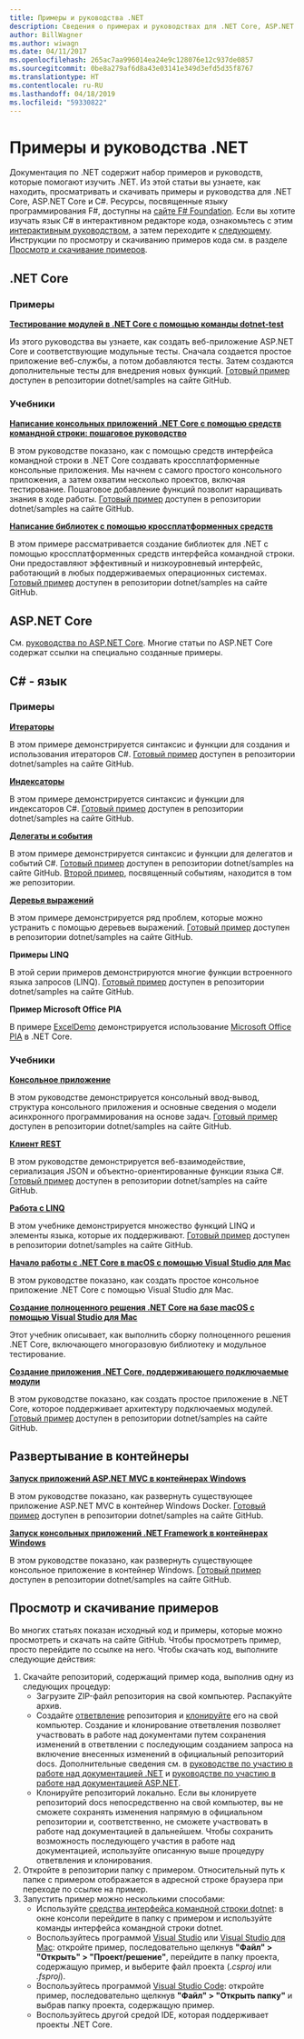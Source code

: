 ```yaml
---
title: Примеры и руководства .NET
description: Сведения о примерах и руководствах для .NET Core, ASP.NET Core и языке C#, которые помогут вам изучить платформу .NET.
author: BillWagner
ms.author: wiwagn
ms.date: 04/11/2017
ms.openlocfilehash: 265ac7aa996014ea24e9c128076e12c937de0857
ms.sourcegitcommit: 0be8a279af6d8a43e03141e349d3efd5d35f8767
ms.translationtype: HT
ms.contentlocale: ru-RU
ms.lasthandoff: 04/18/2019
ms.locfileid: "59330822"
---
```

# <a name="net-samples-and-tutorials"></a>Примеры и руководства .NET

Документация по .NET содержит набор примеров и руководств, которые помогают изучить .NET. Из этой статьи вы узнаете, как находить, просматривать и скачивать примеры и руководства для .NET Core, ASP.NET Core и C#. Ресурсы, посвященные языку программирования F#, доступны на [сайте F# Foundation](https://fsharp.org/learn.html). Если вы хотите изучать язык C# в интерактивном редакторе кода, ознакомьтесь с этим [интерактивным руководством](https://www.microsoft.com/net/learn/in-browser-tutorial/1), а затем переходите к [следующему](../csharp/tutorials/intro-to-csharp/index.md). Инструкции по просмотру и скачиванию примеров кода см. в разделе [Просмотр и скачивание примеров](#viewing-and-downloading-samples).

## <a name="net-core"></a>.NET Core

### <a name="samples"></a>Примеры

**[Тестирование модулей в .NET Core с помощью команды dotnet-test](../core/testing/unit-testing-with-dotnet-test.md)**

Из этого руководства вы узнаете, как создать веб-приложение ASP.NET Core и соответствующие модульные тесты. Сначала создается простое приложение веб-службы, а потом добавляются тесты. Затем создаются дополнительные тесты для внедрения новых функций. [Готовый пример](https://github.com/dotnet/samples/tree/master/core/getting-started/unit-testing-using-dotnet-test) доступен в репозитории dotnet/samples на сайте GitHub.

### <a name="tutorials"></a>Учебники

**[Написание консольных приложений .NET Core с помощью средств командной строки: пошаговое руководство](../core/tutorials/using-with-xplat-cli.md)**

В этом руководстве показано, как с помощью средств интерфейса командной строки в .NET Core создавать кроссплатформенные консольные приложения. Мы начнем с самого простого консольного приложения, а затем охватим несколько проектов, включая тестирование. Пошаговое добавление функций позволит наращивать знания в ходе работы. [Готовый пример](https://github.com/dotnet/samples/tree/master/core/console-apps) доступен в репозитории dotnet/samples на сайте GitHub.

**[Написание библиотек с помощью кроссплатформенных средств](../core/tutorials/libraries.md)**

В этом примере рассматривается создание библиотек для .NET с помощью кроссплатформенных средств интерфейса командной строки. Они предоставляют эффективный и низкоуровневый интерфейс, работающий в любых поддерживаемых операционных системах. [Готовый пример](https://github.com/dotnet/samples/tree/master/framework/libraries/frameworks-library) доступен в репозитории dotnet/samples на сайте GitHub.

## <a name="aspnet-core"></a>ASP.NET Core

См. [руководства по ASP.NET Core](/aspnet/core/tutorials/). Многие статьи по ASP.NET Core содержат ссылки на специально созданные примеры.

## <a name="c-language"></a>C# - язык

### <a name="samples"></a>Примеры

**[Итераторы](../csharp/iterators.md)**

В этом примере демонстрируется синтаксис и функции для создания и использования итераторов C#. [Готовый пример](https://github.com/dotnet/samples/tree/master/csharp/iterators) доступен в репозитории dotnet/samples на сайте GitHub.

**[Индексаторы](../csharp/indexers.md)**

В этом примере демонстрируется синтаксис и функции для индексаторов C#. [Готовый пример](https://github.com/dotnet/samples/tree/master/csharp/indexers) доступен в репозитории dotnet/samples на сайте GitHub.

**[Делегаты и события](../csharp/delegates-events.md)**

В этом примере демонстрируется синтаксис и функции для делегатов и событий C#. [Готовый пример](https://github.com/dotnet/samples/tree/master/csharp/delegates-and-events) доступен в репозитории dotnet/samples на сайте GitHub. [Второй пример](https://github.com/dotnet/samples/tree/master/csharp/events), посвященный событиям, находится в том же репозитории.

**[Деревья выражений](../csharp/expression-trees.md)**

В этом примере демонстрируется ряд проблем, которые можно устранить с помощью деревьев выражений. [Готовый пример](https://github.com/dotnet/samples/tree/master/csharp/expression-trees) доступен в репозитории dotnet/samples на сайте GitHub.

**Примеры LINQ**

В этой серии примеров демонстрируются многие функции встроенного языка запросов (LINQ). [Готовый пример](https://github.com/dotnet/samples/tree/master/core/linq/csharp) доступен в репозитории dotnet/samples на сайте GitHub.

**Пример Microsoft Office PIA**

В примере [ExcelDemo](https://github.com/dotnet/samples/tree/master/core/extensions/ExcelDemo) демонстрируется использование [Microsoft Office PIA](/visualstudio/vsto/office-primary-interop-assemblies) в .NET Core.

### <a name="tutorials"></a>Учебники

**[Консольное приложение](../csharp/tutorials/console-teleprompter.md)**

В этом руководстве демонстрируется консольный ввод-вывод, структура консольного приложения и основные сведения о модели асинхронного программирования на основе задач. [Готовый пример](https://github.com/dotnet/samples/tree/master/csharp/getting-started/console-teleprompter) доступен в репозитории dotnet/samples на сайте GitHub.

**[Клиент REST](../csharp/tutorials/console-webapiclient.md)**

В этом руководстве демонстрируется веб-взаимодействие, сериализация JSON и объектно-ориентированные функции языка C#. [Готовый пример](https://github.com/dotnet/samples/tree/master/csharp/getting-started/console-webapiclient) доступен в репозитории dotnet/samples на сайте GitHub.

**[Работа с LINQ](../csharp/tutorials/working-with-linq.md)**

В этом учебнике демонстрируется множество функций LINQ и элементы языка, которые их поддерживают. [Готовый пример](https://github.com/dotnet/samples/tree/master/csharp/getting-started/console-linq) доступен в репозитории dotnet/samples на сайте GitHub.

**[Начало работы с .NET Core в macOS с помощью Visual Studio для Mac](../core/tutorials/using-on-mac-vs.md)**

В этом руководстве показано, как создать простое консольное приложение .NET Core с помощью Visual Studio для Mac.

**[Создание полноценного решения .NET Core на базе macOS с помощью Visual Studio для Mac](../core/tutorials/using-on-mac-vs-full-solution.md)**

Этот учебник описывает, как выполнить сборку полноценного решения .NET Core, включающего многоразовую библиотеку и модульное тестирование.

**[Создание приложения .NET Core, поддерживающего подключаемые модули](../core/tutorials/creating-app-with-plugin-support.md)**

В этом руководстве показано, как создать простое приложение в .NET Core, которое поддерживает архитектуру подключаемых модулей. [Готовый пример](https://github.com/dotnet/samples/tree/master/core/extensions/AppWithPlugin) доступен в репозитории dotnet/samples на сайте GitHub.

## <a name="deploying-to-containers"></a>Развертывание в контейнеры

**[Запуск приложений ASP.NET MVC в контейнерах Windows](../framework/docker/aspnetmvc.md)**

В этом руководстве показано, как развернуть существующее приложение ASP.NET MVC в контейнер Windows Docker. [Готовый пример](https://github.com/dotnet/samples/tree/master/framework/docker/MVCRandomAnswerGenerator) доступен в репозитории dotnet/samples на сайте GitHub.

**[Запуск консольных приложений .NET Framework в контейнерах Windows](../framework/docker/console.md)**

В этом руководстве показано, как развернуть существующее консольное приложение в контейнер Windows. [Готовый пример](https://github.com/dotnet/samples/tree/master/framework/docker/ConsoleRandomAnswerGenerator) доступен в репозитории dotnet/samples на сайте GitHub.

## <a name="viewing-and-downloading-samples"></a>Просмотр и скачивание примеров

Во многих статьях показан исходный код и примеры, которые можно просмотреть и скачать на сайте GitHub. Чтобы просмотреть пример, просто перейдите по ссылке на него. Чтобы скачать код, выполните следующие действия:

1. Скачайте репозиторий, содержащий пример кода, выполнив одну из следующих процедур:
   * Загрузите ZIP-файл репозитория на свой компьютер. Распакуйте архив.
   * Создайте [ответвление](https://help.github.com/articles/fork-a-repo/) репозитория и [клонируйте](https://help.github.com/articles/cloning-a-repository/) его на свой компьютер. Создание и клонирование ответвления позволяет участвовать в работе над документами путем сохранения изменений в ответвлении с последующим созданием запроса на включение внесенных изменений в официальный репозиторий docs. Дополнительные сведения см. в [руководстве по участию в работе над документацией .NET](https://github.com/dotnet/docs/blob/master/CONTRIBUTING.md) и [руководстве по участию в работе над документацией ASP.NET](https://github.com/aspnet/Docs/blob/master/CONTRIBUTING.md).
   * Клонируйте репозиторий локально. Если вы клонируете репозиторий docs непосредственно на свой компьютер, вы не сможете сохранять изменения напрямую в официальном репозитории и, соответственно, не сможете участвовать в работе над документацией в дальнейшем. Чтобы сохранить возможность последующего участия в работе над документацией, используйте описанную выше процедуру ответвления и клонирования.
1. Откройте в репозитории папку с примером. Относительный путь к папке с примером отображается в адресной строке браузера при переходе по ссылке на пример.
1. Запустить пример можно несколькими способами:
   * Используйте [средства интерфейса командной строки dotnet](../core/tools/index.md): в окне консоли перейдите в папку с примером и используйте команды интерфейса командной строки dotnet.
   * Воспользуйтесь программой [Visual Studio](https://visualstudio.microsoft.com/vs/?utm_medium=microsoft&utm_source=docs.microsoft.com&utm_campaign=inline+link) или [Visual Studio для Mac](https://visualstudio.microsoft.com/vs/mac/?utm_medium=microsoft&utm_source=docs.microsoft.com&utm_campaign=inline+link): откройте пример, последовательно щелкнув **"Файл" > "Открыть" > "Проект/решение"**, перейдите в папку проекта, содержащую пример, и выберите файл проекта (*.csproj* или *.fsproj*).
   * Воспользуйтесь программой [Visual Studio Code](https://code.visualstudio.com/): откройте пример, последовательно щелкнув **"Файл" > "Открыть папку"** и выбрав папку проекта, содержащую пример.
   * Воспользуйтесь другой средой IDE, которая поддерживает проекты .NET Core.
